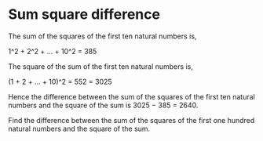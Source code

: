 ﻿# Sum square difference

The sum of the squares of the first ten natural numbers is,

1^2 + 2^2 + ... + 10^2 = 385

The square of the sum of the first ten natural numbers is,

(1 + 2 + ... + 10)^2 = 552 = 3025

Hence the difference between the sum of the squares of the first ten natural numbers and the square of the sum is 3025 − 385 = 2640.

Find the difference between the sum of the squares of the first one hundred natural numbers and the square of the sum.